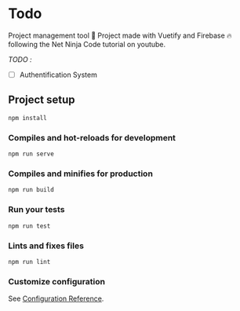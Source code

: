 # Todo
Project management tool
:rocket: Project made with Vuetify and Firebase :fire: following the Net Ninja Code tutorial on youtube.

*TODO :* 
- [ ] Authentification System
## Project setup
```
npm install
```

### Compiles and hot-reloads for development
```
npm run serve
```

### Compiles and minifies for production
```
npm run build
```

### Run your tests
```
npm run test
```

### Lints and fixes files
```
npm run lint
```

### Customize configuration
See [Configuration Reference](https://cli.vuejs.org/config/).
